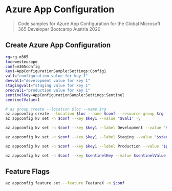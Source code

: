 # Azure App Configuration

> Code samples for Azure App Configuration for the Global Microsoft 365 Developer Bootcamp Austria 2020

## Create Azure App Configuration

```bash
rg=rg-m365
loc=westeurope
conf=m365config
key1=AppConfigurationSample:Settings:Config1
val1="configuration value for key 1"
devval1="development value for key 1"
stagingval1="staging value for key 1"
prodval1="production value for key 1"
sentinelKey=AppConfigurationSample:Settings:Sentinel
sentinelValue=1

# az group create --location $loc --name $rg
az appconfig create --location $loc --name $conf --resource-group $rg 
az appconfig kv set -n $conf --key $key1 --value "$val1" -y

az appconfig kv set -n $conf --key $key1 --label Development --value "$devval1" -y

az appconfig kv set -n $conf --key $key1 --label Staging --value "$stagingval1" -y

az appconfig kv set -n $conf --key $key1 --label Production --value "$prodval1" -y

az appconfig kv set -n $conf --key $sentinelKey --value $sentinelValue -y

```

## Feature Flags

```bash
az appconfig feature set --feature FeatureX -n $conf
```
